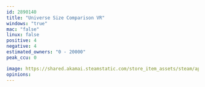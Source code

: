 ```yaml
---
id: 2890140
title: "Universe Size Comparison VR"
windows: "true"
mac: "false"
linux: false
positive: 4
negative: 4
estimated_owners: "0 - 20000"
peak_ccu: 0

image: https://shared.akamai.steamstatic.com/store_item_assets/steam/apps/2890140/header.jpg?t=1725251721
opinions:
---
```

